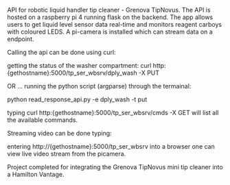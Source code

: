 API for robotic liquid handler tip cleaner - Grenova TipNovus. The API is hosted on a raspberry pi 4 running flask on the backend. The app allows users to get liquid level sensor data real-time and monitors reagent carboys with coloured LEDS. A pi-camera is installed which can stream data on a endpoint. 

Calling the api can be done using curl:

getting the status of the washer compartment:
curl http:{gethostname}:5000/tp_ser_wbsrv/dply_wash -X PUT

OR ... running the python script (argparse) through the termainal:

python read_response_api.py -e dply_wash -t put

typing curl http:{gethostname}:5000/tp_ser_wbsrv/cmds -X GET will list all the available commands.  


Streaming video can be done typing: 

entering http://{gethostname}:5000/tp_ser_wbsrv into a browser one can view live video stream from the picamera. 

Project completed for integrating the Grenova TipNovus mini tip cleaner into a Hamilton Vantage.
